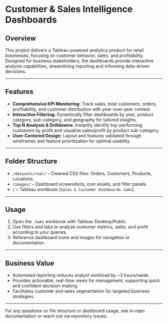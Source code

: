 # Customer & Sales Intelligence Dashboards

## Overview
This project delivers a Tableau-powered analytics product for retail businesses, focusing on customer behavior, sales, and profitability. Designed for business stakeholders, the dashboards provide interactive analysis capabilities, streamlining reporting and informing data-driven decisions.

---

## Features

- **Comprehensive KPI Monitoring:** Track sales, total customers, orders, profitability, and customer distribution with year-over-year context.
- **Interactive Filtering:** Dynamically filter dashboards by year, product category, sub-category, and geography for tailored insights.
- **Top N Analysis & Drilldowns:** Instantly identify top-performing customers by profit and visualize sales/profit by product sub-category.
- **User-Centered Design:** Layout and features validated through wireframes and feature prioritization for optimal usability.

---

## Folder Structure

- `/datasets/real/` – Cleaned CSV files: Orders, Customers, Products, Locations.
- `/images/` – Dashboard screenshots, icon assets, and filter panels.
- `/` – Tableau workbook (`Sales & Customer Dashboards.twbx`).

---

## Usage

1. Open the `.twbx` workbook with Tableau Desktop/Public.
2. Use filters and tabs to analyze customer metrics, sales, and profit according to your queries.
3. Reference dashboard icons and images for navigation or documentation.

---

## Business Value

- Automated reporting reduces analyst workload by ~3 hours/week.
- Provides actionable, real-time views for management, supporting quick and confident decision-making.
- Facilitates customer and sales segmentation for targeted business strategies.

---

For any questions on file structure or dashboard usage, see in-repo documentation or reach out via repository issues.
